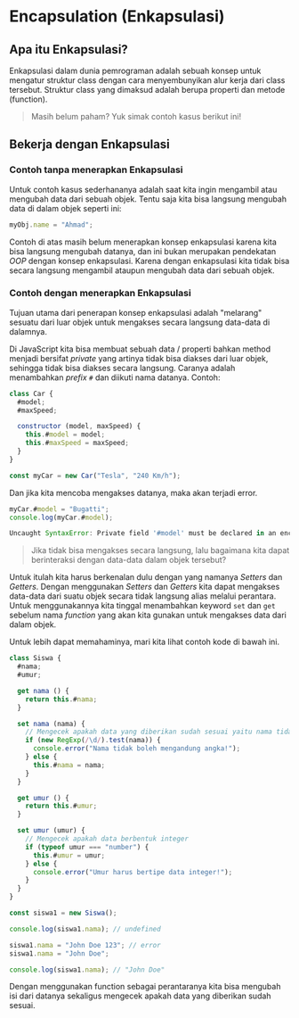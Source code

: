 # Encapsulation (Enkapsulasi)

## Apa itu Enkapsulasi?

Enkapsulasi dalam dunia pemrograman adalah sebuah konsep untuk mengatur struktur class dengan cara menyembunyikan alur kerja dari class tersebut. Struktur class yang dimaksud adalah berupa properti dan metode (function).

> Masih belum paham?
> Yuk simak contoh kasus berikut ini!

## Bekerja dengan Enkapsulasi

### Contoh tanpa menerapkan Enkapsulasi

Untuk contoh kasus sederhananya adalah saat kita ingin mengambil atau mengubah data dari sebuah objek. Tentu saja kita bisa langsung mengubah data di dalam objek seperti ini:

```js
myObj.name = "Ahmad";
```

Contoh di atas masih belum menerapkan konsep enkapsulasi karena kita bisa langsung mengubah datanya, dan ini bukan merupakan pendekatan _OOP_ dengan konsep enkapsulasi. Karena dengan enkapsulasi kita tidak bisa secara langsung mengambil ataupun mengubah data dari sebuah objek.

### Contoh dengan menerapkan Enkapsulasi

Tujuan utama dari penerapan konsep enkapsulasi adalah "melarang" sesuatu dari luar objek untuk mengakses secara langsung data-data di dalamnya.

Di JavaScript kita bisa membuat sebuah data / properti bahkan method menjadi bersifat _private_ yang artinya tidak bisa diakses dari luar objek, sehingga tidak bisa diakses secara langsung. Caranya adalah menambahkan _prefix_ `#` dan diikuti nama datanya. Contoh:

```js
class Car {
  #model;
  #maxSpeed;

  constructor (model, maxSpeed) {
    this.#model = model;
    this.#maxSpeed = maxSpeed;
  }
}

const myCar = new Car("Tesla", "240 Km/h");
```

Dan jika kita mencoba mengakses datanya, maka akan terjadi error.

```js
myCar.#model = "Bugatti";
console.log(myCar.#model);

Uncaught SyntaxError: Private field '#model' must be declared in an enclosing class
```

> Jika tidak bisa mengakses secara langsung, lalu bagaimana kita dapat berinteraksi dengan data-data dalam objek tersebut?

Untuk itulah kita harus berkenalan dulu dengan yang namanya _Setters_ dan _Getters_. Dengan menggunakan _Setters_ dan _Getters_ kita dapat mengakses data-data dari suatu objek secara tidak langsung alias melalui perantara. Untuk menggunakannya kita tinggal menambahkan keyword `set` dan `get` sebelum nama _function_ yang akan kita gunakan untuk mengakses data dari dalam objek.

Untuk lebih dapat memahaminya, mari kita lihat contoh kode di bawah ini.

```js
class Siswa {
  #nama;
  #umur;

  get nama () {
    return this.#nama;
  }

  set nama (nama) {
    // Mengecek apakah data yang diberikan sudah sesuai yaitu nama tidak boleh mengandung angka
    if (new RegExp(/\d/).test(nama)) {
      console.error("Nama tidak boleh mengandung angka!");
    } else {
      this.#nama = nama;
    }
  }

  get umur () {
    return this.#umur;
  }

  set umur (umur) {
    // Mengecek apakah data berbentuk integer
    if (typeof umur === "number") {
      this.#umur = umur;
    } else {
      console.error("Umur harus bertipe data integer!");
    }
  }
}

const siswa1 = new Siswa();

console.log(siswa1.nama); // undefined

siswa1.nama = "John Doe 123"; // error
siswa1.nama = "John Doe";

console.log(siswa1.nama); // "John Doe"
```

Dengan menggunakan function sebagai perantaranya kita bisa mengubah isi dari datanya sekaligus mengecek apakah data yang diberikan sudah sesuai.